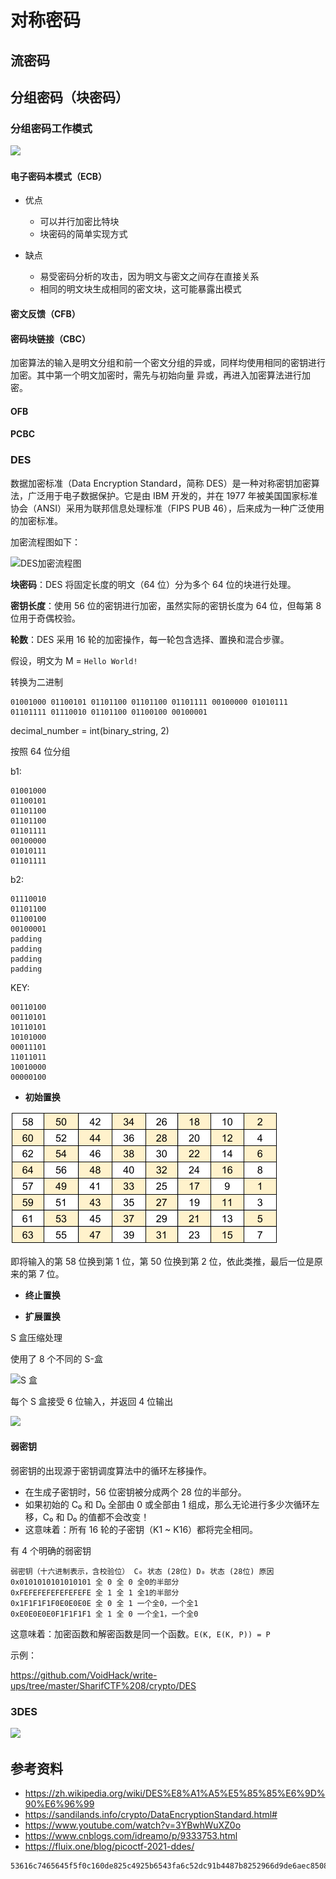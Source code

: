 # 对称密码

## 流密码

## 分组密码（块密码）

### 分组密码工作模式

![](https://upload.wikimedia.org/wikipedia/commons/e/ef/BlockCipherModesofOperation.svg)

#### 电子密码本模式（ECB）

- 优点
  - 可以并行加密比特块
  - 块密码的简单实现方式

- 缺点
  - 易受密码分析的攻击，因为明文与密文之间存在直接关系
  - 相同的明文块生成相同的密文块，这可能暴露出模式

#### 密文反馈（CFB）

#### 密码块链接（CBC）

加密算法的输入是明文分组和前一个密文分组的异或，同样均使用相同的密钥进行加密。其中第一个明文加密时，需先与初始向量
 异或，再进入加密算法进行加密。

#### OFB

#### PCBC

### DES

数据加密标准（Data Encryption Standard，简称 DES）是一种对称密钥加密算法，广泛用于电子数据保护。它是由 IBM 开发的，并在 1977 年被美国国家标准协会（ANSI）采用为联邦信息处理标准（FIPS PUB 46），后来成为一种广泛使用的加密标准。

加密流程图如下：

![DES加密流程图](https://www.ruanx.net/content/images/2020/04/figure2-des_block.gif)

**块密码**：DES 将固定长度的明文（64 位）分为多个 64 位的块进行处理。

**密钥长度**：使用 56 位的密钥进行加密，虽然实际的密钥长度为 64 位，但每第 8 位用于奇偶校验。

**轮数**：DES 采用 16 轮的加密操作，每一轮包含选择、置换和混合步骤。

假设，明文为 M = `Hello World!`

转换为二进制

```
01001000 01100101 01101100 01101100 01101111 00100000 01010111 01101111 01110010 01101100 01100100 00100001
```

decimal_number = int(binary_string, 2)

按照 64 位分组

b1:

```
01001000
01100101
01101100
01101100
01101111
00100000
01010111
01101111
```

b2:

```
01110010
01101100
01100100
00100001
padding
padding
padding
padding
```

KEY:

```
00110100
00110101
10110101
10101000
00011101
11011011
10010000
00000100
```

- **初始置换**

![DES初始置换表](../images/des-ip-table.png)

即将输入的第 58 位换到第 1 位，第 50 位换到第 2 位，依此类推，最后一位是原来的第 7 位。

- **终止置换**

- **扩展置换**

S 盒压缩处理

使用了 8 个不同的 S-盒

![S 盒](https://media.cheggcdn.com/media/1a5/1a524971-4d2b-4973-9aac-a73f7745790b/phpazbMJi)

每个 S 盒接受 6 位输入，并返回 4 位输出

![](https://www.researchgate.net/profile/Miroslaw-Szaban/publication/220440933/figure/fig7/AS:668741075484682@1536451705920/Function-S-box-S1-in-the-DES-algorithm-represented-as-a-table-and-its-work-on-the.ppm)

#### 弱密钥

弱密钥的出现源于密钥调度算法中的循环左移操作。

- 在生成子密钥时，56 位密钥被分成两个 28 位的半部分。
- 如果初始的 C₀ 和 D₀ 全部由 0 或全部由 1 组成，那么无论进行多少次循环左移，C₀ 和 D₀ 的值都不会改变！
- 这意味着：所有 16 轮的子密钥（K1 ~ K16）都将完全相同。

有 4 个明确的弱密钥

```
弱密钥（十六进制表示，含校验位） C₀ 状态 (28位) D₀ 状态 (28位) 原因
0x0101010101010101 全 0 全 0 全0的半部分
0xFEFEFEFEFEFEFEFE 全 1 全 1 全1的半部分
0x1F1F1F1F0E0E0E0E 全 0 全 1 一个全0，一个全1
0xE0E0E0E0F1F1F1F1 全 1 全 0 一个全1，一个全0
```

这意味着：加密函数和解密函数是同一个函数。`E(K, E(K, P)) = P`

示例：

<https://github.com/VoidHack/write-ups/tree/master/SharifCTF%208/crypto/DES>

### 3DES

![](https://media.geeksforgeeks.org/wp-content/uploads/20240209164655/Screenshot-2024-02-09-164420.png)

## 参考资料

- <https://zh.wikipedia.org/wiki/DES%E8%A1%A5%E5%85%85%E6%9D%90%E6%96%99>
- <https://sandilands.info/crypto/DataEncryptionStandard.html#>
- <https://www.youtube.com/watch?v=3YBwhWuXZ0o>
- <https://www.cnblogs.com/idreamo/p/9333753.html>
- <https://fluix.one/blog/picoctf-2021-ddes/>

```
53616c7465645f5f0c160de825c4925b6543fa6c52dc91b4487b8252966d9de6aec8508b95522f879232bf89e3066440
```

